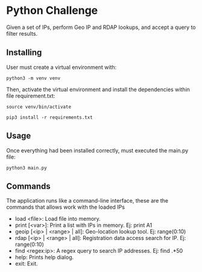 # Python Challenge
Given a set of IPs, perform Geo IP and RDAP lookups, and accept a query to filter results. 

## Installing
User must create a virtual environment with:
```
python3 -m venv venv
```

Then, activate the virtual environment and install the dependencies within file requirement.txt:
```
source venv/bin/activate
```
```
pip3 install -r requirements.txt
```

## Usage
Once everything had been installed correctly, must executed the main.py file:
```
python3 main.py
``` 

## Commands
The application runs like a command-line interface, these are the commands that allows work with the loaded IPs 

* load &lt;file&gt;: Load file into memory.
* print [&lt;var&gt;]: Print a list with IPs in memory. Ej: print A1
* geoip [&lt;ip&gt; | &lt;range&gt; | all]: Geo-location lookup tool. Ej: range(0:10)
* rdap [&lt;ip&gt; | &lt;range&gt; | all]: Registration data access search for IP. Ej: range(0:10)
* find &lt;regex:ip&gt;: A regex query to search IP addresses. Ej: find .*50
* help: Prints help dialog.
* exit: Exit.
